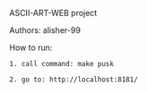 ASCII-ART-WEB project

Authors: alisher-99

How to run:

    1. call command: make pusk

    2. go to: http://localhost:8181/
